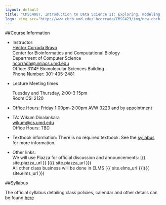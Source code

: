 ```yaml
---
layout: default
title: "CMSC498T, Introduction to Data Science II: Exploring, modeling and communicating with data"
logo: <img src="http://www.cbcb.umd.edu/~hcorrada/CMSC423/img/new-cbcb-logo3_0.png"/>
---
```



##Course Information

*	Instructor:  
	[H&eacute;ctor Corrada Bravo](http://www.cbcb.umd.edu/~hcorrada)  
	Center for Bioinformatics and Computational Biology  
	Department of Computer Science  
	<hcorrada@umiacs.umd.edu>  
	Office: 3114F Biomolecular Sciences Building  
	Phone Number: 301-405-2481 

*	Lecture Meeting times  

	Tuesday and Thursday, 2:00-3:15pm  
	Room CSI 2120  

*	Office Hours: Friday 1:00pm-2:00pm AVW 3223 and by appointment

*	TA: Wikum Dinalankara  
	<wikum@cs.umd.edu>  
	Office Hours: TBD  

*   Textbook information:
	There is no required textbook. See the [syllabus](syllabus.html)
	for more information.

*   Other links:	
	We will use Piazza for official discussion and announcements:
	[{{ site.piazza_url }} ]({{ site.piazza_url }})  
	All other class business will be done in ELMS
	[{{ site.elms_url }}]({{ site.elms_url }})  

##Syllabus

The official syllabus detailing class policies, calendar and other
details can be found [here](syllabus.html)




  

  
	  
  


